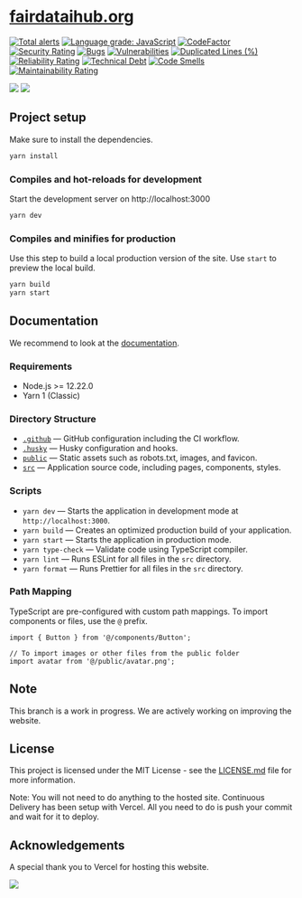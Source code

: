 # [fairdataihub.org](https://fairdataihub.org)

[![Total alerts](https://img.shields.io/lgtm/alerts/g/fairdataihub/fairdataihub-website.svg?logo=lgtm&logoWidth=18)](https://lgtm.com/projects/g/fairdataihub/fairdataihub-website/alerts/)
[![Language grade: JavaScript](https://img.shields.io/lgtm/grade/javascript/g/fairdataihub/fairdataihub-website.svg?logo=lgtm&logoWidth=18)](https://lgtm.com/projects/g/fairdataihub/fairdataihub-website/context:javascript)
[![CodeFactor](https://www.codefactor.io/repository/github/fairdataihub/fairdataihub.org/badge)](https://www.codefactor.io/repository/github/fairdataihub/fairdataihub.org)
[![Security Rating](https://sonarcloud.io/api/project_badges/measure?project=fairdataihub_fairdataihub-website&metric=security_rating)](https://sonarcloud.io/summary/new_code?id=fairdataihub_fairdataihub-website)
[![Bugs](https://sonarcloud.io/api/project_badges/measure?project=fairdataihub_fairdataihub-website&metric=bugs)](https://sonarcloud.io/summary/new_code?id=fairdataihub_fairdataihub-website)
[![Vulnerabilities](https://sonarcloud.io/api/project_badges/measure?project=fairdataihub_fairdataihub-website&metric=vulnerabilities)](https://sonarcloud.io/summary/new_code?id=fairdataihub_fairdataihub-website)
[![Duplicated Lines (%)](https://sonarcloud.io/api/project_badges/measure?project=fairdataihub_fairdataihub-website&metric=duplicated_lines_density)](https://sonarcloud.io/summary/new_code?id=fairdataihub_fairdataihub-website)
[![Reliability Rating](https://sonarcloud.io/api/project_badges/measure?project=fairdataihub_fairdataihub-website&metric=reliability_rating)](https://sonarcloud.io/summary/new_code?id=fairdataihub_fairdataihub-website)
[![Technical Debt](https://sonarcloud.io/api/project_badges/measure?project=fairdataihub_fairdataihub-website&metric=sqale_index)](https://sonarcloud.io/summary/new_code?id=fairdataihub_fairdataihub-website)
[![Code Smells](https://sonarcloud.io/api/project_badges/measure?project=fairdataihub_fairdataihub-website&metric=code_smells)](https://sonarcloud.io/summary/new_code?id=fairdataihub_fairdataihub-website)
[![Maintainability Rating](https://sonarcloud.io/api/project_badges/measure?project=fairdataihub_fairdataihub-website&metric=sqale_rating)](https://sonarcloud.io/summary/new_code?id=fairdataihub_fairdataihub-website)

![](https://api.checklyhq.com/v1/badges/checks/831d3a70-086d-445f-bdf6-509e48ebc18b?style=flat&theme=default)
![](https://api.checklyhq.com/v1/badges/checks/831d3a70-086d-445f-bdf6-509e48ebc18b?style=flat&theme=default&responseTime=true)

## Project setup

Make sure to install the dependencies.

```bash
yarn install
```

### Compiles and hot-reloads for development

Start the development server on http://localhost:3000

```bash
yarn dev
```

### Compiles and minifies for production

Use this step to build a local production version of the site. Use `start` to preview the local build.

```bash
yarn build
yarn start
```

## Documentation

We recommend to look at the [documentation](https://nextjs.org/docs/getting-started).

### Requirements

- Node.js >= 12.22.0
- Yarn 1 (Classic)

### Directory Structure

- [`.github`](.github) — GitHub configuration including the CI workflow.<br>
- [`.husky`](.husky) — Husky configuration and hooks.<br>
- [`public`](./public) — Static assets such as robots.txt, images, and favicon.<br>
- [`src`](./src) — Application source code, including pages, components, styles.

### Scripts

- `yarn dev` — Starts the application in development mode at `http://localhost:3000`.
- `yarn build` — Creates an optimized production build of your application.
- `yarn start` — Starts the application in production mode.
- `yarn type-check` — Validate code using TypeScript compiler.
- `yarn lint` — Runs ESLint for all files in the `src` directory.
- `yarn format` — Runs Prettier for all files in the `src` directory.

### Path Mapping

TypeScript are pre-configured with custom path mappings. To import components or files, use the `@` prefix.

```tsx
import { Button } from '@/components/Button';

// To import images or other files from the public folder
import avatar from '@/public/avatar.png';
```

## Note

This branch is a work in progress. We are actively working on improving the website.

## License

This project is licensed under the MIT License - see the [LICENSE.md](LICENSE.md) file for more information.

Note: You will not need to do anything to the hosted site. Continuous Delivery has been setup with Vercel. All you need to do is push your commit and wait for it to deploy.

## Acknowledgements

A special thank you to Vercel for hosting this website.

<a href="https://vercel.com/?utm_source=fairdataihub&utm_campaign=oss" target="_blank">
  <img src="https://www.datocms-assets.com/31049/1618983297-powered-by-vercel.svg"  width="auto"/>
</a>

